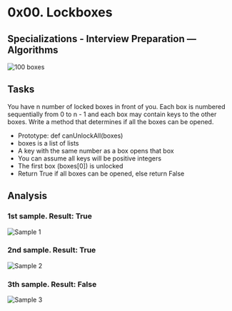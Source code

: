 # 0x00. Lockboxes
## Specializations - Interview Preparation ― Algorithms

![100 boxes](https://imgur.com/ijNNiE7.jpg)

## Tasks

You have n number of locked boxes in front of you. Each box is numbered sequentially from 0 to n - 1 and each box may contain keys to the other boxes. Write a method that determines if all the boxes can be opened.

* Prototype: def canUnlockAll(boxes)
* boxes is a list of lists
* A key with the same number as a box opens that box
* You can assume all keys will be positive integers
* The first box (boxes[0]) is unlocked
* Return True if all boxes can be opened, else return False

## Analysis

### 1st sample. Result: True
![Sample 1](https://imgur.com/saNsoaF.jpg)

### 2nd sample. Result: True
![Sample 2](https://i.imgur.com/MtOiS9e.jpg)

### 3th sample. Result: False
![Sample 3](https://i.imgur.com/sVigScl.jpg)
